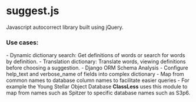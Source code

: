 # suggest.js
Javascript autocorrect library built using jQuery.

<h3>Use cases:</h3>
- Dynamic dictionary search: Get definitions of words or search for words by definition.
- Translation dictionary: Translate words, viewing definitions before choosing a suggestion.
- Django ORM Schema Analysis
  - Configure help_text and verbose_name of fields into complex dictionary
  - Map from common names to database column names to facilitate easier queries
  - For example the Young Stellar Object Database <b>ClassLess</b> uses this module to map from names such as Spitzer to specific database names such as S3p6. 
